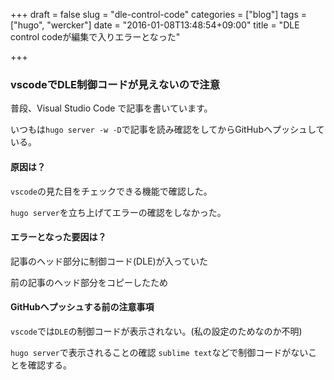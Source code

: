 +++
draft = false
slug = "dle-control-code"
categories = ["blog"]
tags = ["hugo", "wercker"]
date = "2016-01-08T13:48:54+09:00"
title = "DLE control codeが編集で入りエラーとなった"

+++

### vscodeでDLE制御コードが見えないので注意
普段、Visual Studio Code で記事を書いています。

いつもは``hugo server -w -D``で記事を読み確認をしてからGitHubへプッシュしている。

#### 原因は？
``vscode``の見た目をチェックできる機能で確認した。

``hugo server``を立ち上げてエラーの確認をしなかった。

#### エラーとなった要因は？
記事のヘッド部分に制御コード(DLE)が入っていた

前の記事のヘッド部分をコピーしたため

#### GitHubへプッシュする前の注意事項

``vscode``では``DLE``の制御コードが表示されない。(私の設定のためなのか不明)

``hugo server``で表示されることの確認
``sublime text``などで制御コードがないことを確認する。
